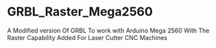 GRBL_Raster_Mega2560
====================

A Modified version Of GRBL To work with Arduino Mega 2560 With The Raster Capability Added For Laser Cutter CNC Machines

